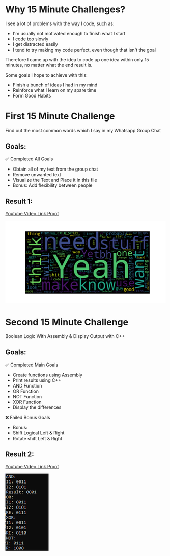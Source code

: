 # Why 15 Minute Challenges?
I see a lot of problems with the way I code, such as:
- I'm usually not motivated enough to finish what I start
- I code too slowly
- I get distracted easily
- I tend to try making my code perfect, even though that isn't the goal

Therefore I came up with the idea to code up one idea within only 15 minutes, no matter what the end result is.

Some goals I hope to achieve with this:
- Finish a bunch of ideas I had in my mind
- Reinforce what I learn on my spare time
- Form Good Habits

# First 15 Minute Challenge
Find out the most common words which I say in my Whatsapp Group Chat

## Goals: 
✅ Completed All Goals
- Obtain all of my text from the group chat
- Remove unwanted text
- Visualize the Text and Place it in this file
- Bonus: Add flexibility between people

## Result 1:
[Youtube Video Link Proof](https://www.youtube.com/watch?v=9_9iTPBATgM)


![My Word Cloud](./Challenge%201%20-%20Visualize%20my%20Chat%20Messages/MyWordCloud.png)

# Second 15 Minute Challenge

Boolean Logic With Assembly & Display Output with C++

## Goals: 
✅ Completed Main Goals
- Create functions using Assembly
- Print results using C++
- AND Function
- OR Function
- NOT Function
- XOR Function
- Display the differences
  
❌ Failed Bonus Goals
- Bonus:
- Shift Logical Left & Right
- Rotate shift Left & Right

## Result 2:
[Youtube Video Link Proof](https://www.youtube.com/watch?v=9_9iTPBATgM)

![Boolean Logic](./Challenge%202%20-%20Assembly%20and%20C++%20Logical%20Operations/BooleanLogic.png)
